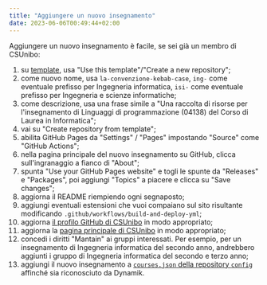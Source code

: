 ```yaml
---
title: "Aggiungere un nuovo insegnamento"
date: 2023-06-06T00:49:44+02:00
---
```


Aggiungere un nuovo insegnamento è facile, se sei già un membro di
CSUnibo:

1. su [template](https://github.com/csunibo/template), usa "Use this
   template"/"Create a new repository";
2. come nuovo nome, usa `la-convenzione-kebab-case`, `ing-` come eventuale
   prefisso per Ingegneria informatica, `isi-` come eventuale prefisso per
   Ingegneria e scienze informatiche;
4. come descrizione, usa una frase simile a "Una raccolta di risorse per
   l'insegnamento di Linguaggi di programmazione (04138) del Corso di Laurea in
   Informatica";
5. vai su "Create repository from template";
6. abilita GitHub Pages da "Settings" / "Pages" impostando "Source" come
   "GitHub Actions";
7. nella pagina principale del nuovo insegnamento su GitHub, clicca
   sull'ingranaggio a fianco di "About";
8. spunta "Use your GitHub Pages website" e togli le spunte da "Releases" e
   "Packages", poi aggiungi "Topics" a piacere e clicca su "Save changes";
9. aggiorna il README riempiendo ogni segnaposto;
10. aggiungi eventuali estensioni che vuoi compaiano sul sito risultante
   modificando `.github/workflows/build-and-deploy-yml`;
11. aggiorna [il profilo GitHub di CSUnibo](https://github.com/csunibo/.github)
    in modo appropriato;
12. aggiorna la [pagina principale di
    CSUnibo](https://github.com/csunibo/csunibo.github.io) in modo appropriato;
13. concedi i diritti "Mantain" ai gruppi interessati. Per esempio, per un
    insegnamento di Ingegneria informatica del secondo anno, andrebbero aggiunti
    i gruppo di Ingegneria informatica del secondo e terzo anno;
14. aggiungi il nuovo insegnamento a
    [`courses.json` della repository `config`](https://github.com/csunibo/config/blob/main/courses.json)
    affinché sia riconosciuto da Dynamik.
